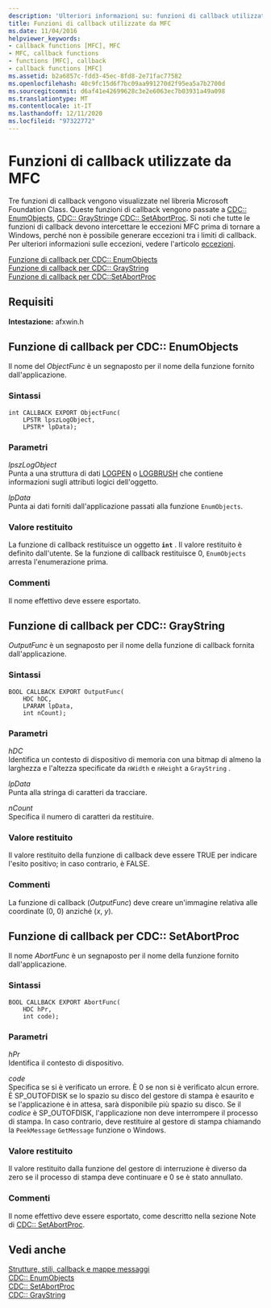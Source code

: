 ```yaml
---
description: 'Ulteriori informazioni su: funzioni di callback utilizzate da MFC'
title: Funzioni di callback utilizzate da MFC
ms.date: 11/04/2016
helpviewer_keywords:
- callback functions [MFC], MFC
- MFC, callback functions
- functions [MFC], callback
- callback functions [MFC]
ms.assetid: b2a6857c-fdd3-45ec-8fd8-2e71fac77582
ms.openlocfilehash: 40c9fc15d6f7bc09aa991270d2f95ea5a7b2700d
ms.sourcegitcommit: d6af41e42699628c3e2e6063ec7b03931a49a098
ms.translationtype: MT
ms.contentlocale: it-IT
ms.lasthandoff: 12/11/2020
ms.locfileid: "97322772"
---
```

# <a name="callback-functions-used-by-mfc"></a>Funzioni di callback utilizzate da MFC

Tre funzioni di callback vengono visualizzate nel libreria Microsoft Foundation Class. Queste funzioni di callback vengono passate a [CDC:: EnumObjects](../../mfc/reference/cdc-class.md#enumobjects), [CDC:: GrayString](../../mfc/reference/cdc-class.md#graystring)e [CDC:: SetAbortProc](../../mfc/reference/cdc-class.md#setabortproc). Si noti che tutte le funzioni di callback devono intercettare le eccezioni MFC prima di tornare a Windows, perché non è possibile generare eccezioni tra i limiti di callback. Per ulteriori informazioni sulle eccezioni, vedere l'articolo [eccezioni](../../mfc/exception-handling-in-mfc.md).

[Funzione di callback per CDC:: EnumObjects](#enum_objects)\
[Funzione di callback per CDC:: GrayString](#graystring)\
[Funzione di callback per CDC::SetAbortProc](#setabortproc)

## <a name="requirements"></a>Requisiti

**Intestazione:** afxwin.h

## <a name="callback-function-for-cdcenumobjects"></a><a name="enum_objects"></a> Funzione di callback per CDC:: EnumObjects

Il nome del *ObjectFunc* è un segnaposto per il nome della funzione fornito dall'applicazione.

### <a name="syntax"></a>Sintassi

```
int CALLBACK EXPORT ObjectFunc(
    LPSTR lpszLogObject,
    LPSTR* lpData);
```

### <a name="parameters"></a>Parametri

*lpszLogObject*<br/>
Punta a una struttura di dati [LOGPEN](/windows/win32/api/Wingdi/ns-wingdi-logpen) o [LOGBRUSH](/windows/win32/api/wingdi/ns-wingdi-logbrush) che contiene informazioni sugli attributi logici dell'oggetto.

*lpData*<br/>
Punta ai dati forniti dall'applicazione passati alla funzione `EnumObjects`.

### <a name="return-value"></a>Valore restituito

La funzione di callback restituisce un oggetto **`int`** . Il valore restituito è definito dall'utente. Se la funzione di callback restituisce 0, `EnumObjects` arresta l'enumerazione prima.

### <a name="remarks"></a>Commenti

Il nome effettivo deve essere esportato.

## <a name="callback-function-for-cdcgraystring"></a><a name="graystring"></a> Funzione di callback per CDC:: GrayString

*OutputFunc* è un segnaposto per il nome della funzione di callback fornita dall'applicazione.

### <a name="syntax"></a>Sintassi

```
BOOL CALLBACK EXPORT OutputFunc(
    HDC hDC,
    LPARAM lpData,
    int nCount);
```

### <a name="parameters"></a>Parametri

*hDC*<br/>
Identifica un contesto di dispositivo di memoria con una bitmap di almeno la larghezza e l'altezza specificate da `nWidth` e `nHeight` a `GrayString` .

*lpData*<br/>
Punta alla stringa di caratteri da tracciare.

*nCount*<br/>
Specifica il numero di caratteri da restituire.

### <a name="return-value"></a>Valore restituito

Il valore restituito della funzione di callback deve essere TRUE per indicare l'esito positivo; in caso contrario, è FALSE.

### <a name="remarks"></a>Commenti

La funzione di callback (*OutputFunc*) deve creare un'immagine relativa alle coordinate (0, 0) anziché (*x*, *y*).

## <a name="callback-function-for-cdcsetabortproc"></a><a name="setabortproc"></a> Funzione di callback per CDC:: SetAbortProc

Il nome *AbortFunc* è un segnaposto per il nome della funzione fornito dall'applicazione.

### <a name="syntax"></a>Sintassi

```
BOOL CALLBACK EXPORT AbortFunc(
    HDC hPr,
    int code);
```

### <a name="parameters"></a>Parametri

*hPr*<br/>
Identifica il contesto di dispositivo.

*code*<br/>
Specifica se si è verificato un errore. È 0 se non si è verificato alcun errore. È SP_OUTOFDISK se lo spazio su disco del gestore di stampa è esaurito e se l'applicazione è in attesa, sarà disponibile più spazio su disco. Se il *codice* è SP_OUTOFDISK, l'applicazione non deve interrompere il processo di stampa. In caso contrario, deve restituire al gestore di stampa chiamando la `PeekMessage` `GetMessage` funzione o Windows.

### <a name="return-value"></a>Valore restituito

Il valore restituito dalla funzione del gestore di interruzione è diverso da zero se il processo di stampa deve continuare e 0 se è stato annullato.

### <a name="remarks"></a>Commenti

Il nome effettivo deve essere esportato, come descritto nella sezione Note di [CDC:: SetAbortProc](../../mfc/reference/cdc-class.md#setabortproc).

## <a name="see-also"></a>Vedi anche

[Strutture, stili, callback e mappe messaggi](structures-styles-callbacks-and-message-maps.md)<br/>
[CDC:: EnumObjects](../../mfc/reference/cdc-class.md#enumobjects)<br/>
[CDC:: SetAbortProc](../../mfc/reference/cdc-class.md#setabortproc)<br/>
[CDC:: GrayString](../../mfc/reference/cdc-class.md#graystring)
